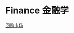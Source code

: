 # Finance 金融学
[回购市场](https://github.com/zhuanrui/Finance/blob/249f6cd227567c12f53b49b1b4e3ae999c6d72d0/%E5%9B%9E%E8%B4%AD%E5%B8%82%E5%9C%BA)
